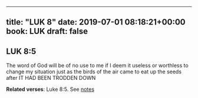 
---
title: "LUK 8"
date: 2019-07-01 08:18:21+00:00
book: LUK
draft: false
---

## LUK 8:5

The word of God will be of no use to me if I deem it useless or worthless to change my situation just as the birds of the air came to eat up the seeds after IT HAD BEEN TRODDEN DOWN

**Related verses**: Luke 8:5. See [notes](https://my.bible.com/notes/3198686141784777274)

